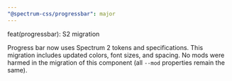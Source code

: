 ```yaml
---
"@spectrum-css/progressbar": major
---
```


feat(progressbar): S2 migration

Progress bar now uses Spectrum 2 tokens and specifications. This migration includes updated colors, font sizes, and spacing. No mods were harmed in the migration of this component (all `--mod` properties remain the same).
